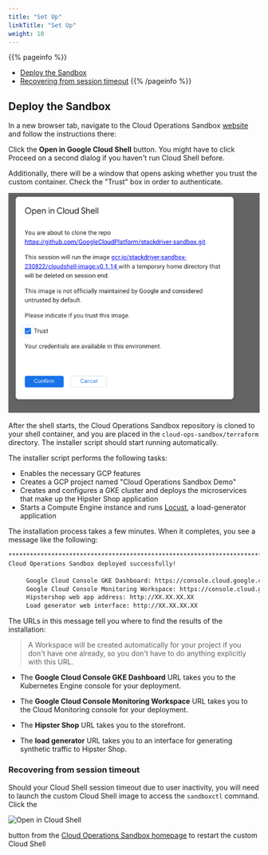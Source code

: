 ```yaml
---
title: "Set Up"
linkTitle: "Set Up"
weight: 10
---
```

{{% pageinfo %}}
* [Deploy the Sandbox](#deploy-the-sandbox)
* [Recovering from session timeout](#recovering-from-session-timeout)
{{% /pageinfo %}}

## Deploy the Sandbox

In a new browser tab, navigate to the Cloud Operations Sandbox [website](https://stackdriver-sandbox.dev/) and follow the instructions there:

Click the **Open in Google Cloud Shell** button. You might have to click Proceed on a second dialog if you haven't run Cloud Shell before.

Additionally, there will be a window that opens asking whether you trust the custom container. Check the "Trust" box in order to authenticate.

![image](/docs/images/user-guide/TrustImage.png)

After the shell starts, the Cloud Operations Sandbox repository is cloned to your shell container, and you are placed in the `cloud-ops-sandbox/terraform` directory. The installer script should start running automatically.

The installer script performs the following tasks:

-  Enables the necessary GCP features
-  Creates a GCP project named "Cloud Operations Sandbox Demo"
-  Creates and configures a GKE cluster and deploys the microservices that make up the Hipster Shop application
-  Starts a Compute Engine instance and runs [Locust](https://locust.io/), a load-generator application

The installation process takes a few minutes. When it completes, you see a message like the following:

```bash
********************************************************************************
Cloud Operations Sandbox deployed successfully!

     Google Cloud Console GKE Dashboard: https://console.cloud.google.com/kubernetes/workload?project=<project ID>
     Google Cloud Console Monitoring Workspace: https://console.cloud.google.com/monitoring?project=<project ID>
     Hipstershop web app address: http://XX.XX.XX.XX
     Load generator web interface: http://XX.XX.XX.XX
```

The URLs in this message tell you where to find the results of the installation:

> A Workspace will be created automatically for your project if you don't have one already, so you don't have to do anything explicitly with this URL.

-  The **Google Cloud Console GKE Dashboard** URL takes you to the Kubernetes Engine console for your deployment.

- The **Google Cloud Console Monitoring Workspace** URL takes you to the Cloud Monitoring console for your deployment.

-  The **Hipster Shop** URL takes you to the storefront.

-  The **load generator** URL takes you to an interface for generating synthetic traffic to Hipster Shop.

### Recovering from session timeout
Should your Cloud Shell session timeout due to user inactivity, you will need to launch the custom Cloud Shell image to access the `sandboxctl` command.
Click the

![Open in Cloud Shell](https://gstatic.com/cloudssh/images/open-btn.png)

button from the [Cloud Operations Sandbox homepage](https://cloud-ops-sandbox.dev/) to restart the custom Cloud Shell
